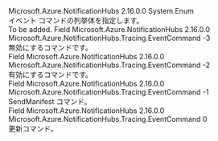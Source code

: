 <Type Name="EventCommand" FullName="Microsoft.Azure.NotificationHubs.Tracing.EventCommand">
  <TypeSignature Language="C#" Value="public enum EventCommand" />
  <TypeSignature Language="ILAsm" Value=".class public auto ansi sealed EventCommand extends System.Enum" />
  <TypeSignature Language="DocId" Value="T:Microsoft.Azure.NotificationHubs.Tracing.EventCommand" />
  <TypeSignature Language="VB.NET" Value="Public Enum EventCommand" />
  <TypeSignature Language="F#" Value="type EventCommand = " />
  <AssemblyInfo>
    <AssemblyName>Microsoft.Azure.NotificationHubs</AssemblyName>
    <AssemblyVersion>2.16.0.0</AssemblyVersion>
  </AssemblyInfo>
  <Base>
    <BaseTypeName>System.Enum</BaseTypeName>
  </Base>
  <Docs>
    <summary>イベント コマンドの列挙体を指定します。</summary>
    <remarks>To be added.</remarks>
  </Docs>
  <Members>
    <Member MemberName="Disable">
      <MemberSignature Language="C#" Value="Disable" />
      <MemberSignature Language="ILAsm" Value=".field public static literal valuetype Microsoft.Azure.NotificationHubs.Tracing.EventCommand Disable = int32(-3)" />
      <MemberSignature Language="DocId" Value="F:Microsoft.Azure.NotificationHubs.Tracing.EventCommand.Disable" />
      <MemberSignature Language="VB.NET" Value="Disable" />
      <MemberSignature Language="F#" Value="Disable = -3" Usage="Microsoft.Azure.NotificationHubs.Tracing.EventCommand.Disable" />
      <MemberType>Field</MemberType>
      <AssemblyInfo>
        <AssemblyName>Microsoft.Azure.NotificationHubs</AssemblyName>
        <AssemblyVersion>2.16.0.0</AssemblyVersion>
      </AssemblyInfo>
      <ReturnValue>
        <ReturnType>Microsoft.Azure.NotificationHubs.Tracing.EventCommand</ReturnType>
      </ReturnValue>
      <MemberValue>-3</MemberValue>
      <Docs>
        <summary>無効にするコマンドです。</summary>
      </Docs>
    </Member>
    <Member MemberName="Enable">
      <MemberSignature Language="C#" Value="Enable" />
      <MemberSignature Language="ILAsm" Value=".field public static literal valuetype Microsoft.Azure.NotificationHubs.Tracing.EventCommand Enable = int32(-2)" />
      <MemberSignature Language="DocId" Value="F:Microsoft.Azure.NotificationHubs.Tracing.EventCommand.Enable" />
      <MemberSignature Language="VB.NET" Value="Enable" />
      <MemberSignature Language="F#" Value="Enable = -2" Usage="Microsoft.Azure.NotificationHubs.Tracing.EventCommand.Enable" />
      <MemberType>Field</MemberType>
      <AssemblyInfo>
        <AssemblyName>Microsoft.Azure.NotificationHubs</AssemblyName>
        <AssemblyVersion>2.16.0.0</AssemblyVersion>
      </AssemblyInfo>
      <ReturnValue>
        <ReturnType>Microsoft.Azure.NotificationHubs.Tracing.EventCommand</ReturnType>
      </ReturnValue>
      <MemberValue>-2</MemberValue>
      <Docs>
        <summary>有効にするコマンドです。</summary>
      </Docs>
    </Member>
    <Member MemberName="SendManifest">
      <MemberSignature Language="C#" Value="SendManifest" />
      <MemberSignature Language="ILAsm" Value=".field public static literal valuetype Microsoft.Azure.NotificationHubs.Tracing.EventCommand SendManifest = int32(-1)" />
      <MemberSignature Language="DocId" Value="F:Microsoft.Azure.NotificationHubs.Tracing.EventCommand.SendManifest" />
      <MemberSignature Language="VB.NET" Value="SendManifest" />
      <MemberSignature Language="F#" Value="SendManifest = -1" Usage="Microsoft.Azure.NotificationHubs.Tracing.EventCommand.SendManifest" />
      <MemberType>Field</MemberType>
      <AssemblyInfo>
        <AssemblyName>Microsoft.Azure.NotificationHubs</AssemblyName>
        <AssemblyVersion>2.16.0.0</AssemblyVersion>
      </AssemblyInfo>
      <ReturnValue>
        <ReturnType>Microsoft.Azure.NotificationHubs.Tracing.EventCommand</ReturnType>
      </ReturnValue>
      <MemberValue>-1</MemberValue>
      <Docs>
        <summary>SendManifest コマンド。</summary>
      </Docs>
    </Member>
    <Member MemberName="Update">
      <MemberSignature Language="C#" Value="Update" />
      <MemberSignature Language="ILAsm" Value=".field public static literal valuetype Microsoft.Azure.NotificationHubs.Tracing.EventCommand Update = int32(0)" />
      <MemberSignature Language="DocId" Value="F:Microsoft.Azure.NotificationHubs.Tracing.EventCommand.Update" />
      <MemberSignature Language="VB.NET" Value="Update" />
      <MemberSignature Language="F#" Value="Update = 0" Usage="Microsoft.Azure.NotificationHubs.Tracing.EventCommand.Update" />
      <MemberType>Field</MemberType>
      <AssemblyInfo>
        <AssemblyName>Microsoft.Azure.NotificationHubs</AssemblyName>
        <AssemblyVersion>2.16.0.0</AssemblyVersion>
      </AssemblyInfo>
      <ReturnValue>
        <ReturnType>Microsoft.Azure.NotificationHubs.Tracing.EventCommand</ReturnType>
      </ReturnValue>
      <MemberValue>0</MemberValue>
      <Docs>
        <summary>更新コマンド。</summary>
      </Docs>
    </Member>
  </Members>
</Type>